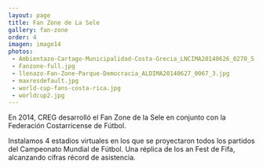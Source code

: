 ```yaml
---
layout: page
title: Fan Zone de La Sele
gallery: fan-zone
order: 4
imagen: image14
photos:
 - Ambientazo-Cartago-Municipalidad-Costa-Grecia_LNCIMA20140626_0270_5.jpg
 - Fanzone-full.jpg
 - llenazo-Fan-Zone-Parque-Democracia_ALDIMA20140627_0067_3.jpg
 - maxresdefault.jpg
 - world-cup-fans-costa-rica.jpg
 - worldcup2.jpg
---
```

En 2014, CREG desarrolló el Fan Zone de la Sele en conjunto con la Federación Costarricense de Fútbol. 

Instalamos 4 estadios virtuales en los que se proyectaron todos los partidos del Campeonato Mundial de Fútbol. Una réplica de los an Fest de Fifa, alcanzando cifras récord de asistencia.